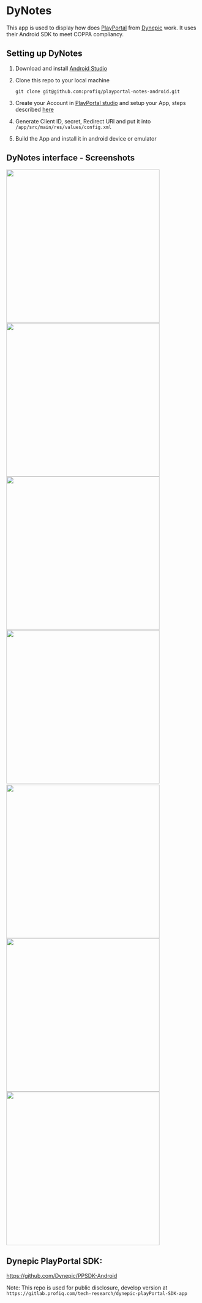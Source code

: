 # DyNotes
This app is used to display how does [PlayPortal](https://www.playportal.io/) from [Dynepic](https://www.dynepic.com/) work.
It uses their Android SDK to meet COPPA compliancy.


## Setting up DyNotes
 1. Download and install [Android Studio](https://developer.android.com/studio/)
 2. Clone this repo to your local machine
 
    ```
    git clone git@github.com:profiq/playportal-notes-android.git
    ```
 3. Create your Account in [PlayPortal studio](https://studio.playportal.io/) 
 and setup your App, steps described [here](https://studio.playportal.io/api/getting-started)
 4. Generate Client ID, secret, Redirect URI and put it into `/app/src/main/res/values/config.xml`
 5. Build the App and install it in android device or emulator
 
## DyNotes interface - Screenshots
<img src="readmeImages/welcome.png" width="400" />
<img src="readmeImages/login.png" width="400" />
<img src="readmeImages/profile.png" width="400" />
<img src="readmeImages/navMenu.png" width="400" />
<img src="readmeImages/friendList.png" width="00" />
<img src="readmeImages/noteList.png" width="400" />
<img src="readmeImages/addNote.png" width="400" />
<img src="readmeImages/about.png" width="400" />

## Dynepic PlayPortal SDK:
https://github.com/Dynepic/PPSDK-Android

Note: This repo is used for public disclosure, develop version at 
`https://gitlab.profiq.com/tech-research/dynepic-playPortal-SDK-app`
